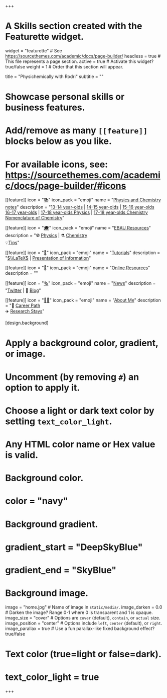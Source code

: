 +++
# A Skills section created with the Featurette widget.
widget = "featurette"  # See https://sourcethemes.com/academic/docs/page-builder/
headless = true  # This file represents a page section.
active = true  # Activate this widget? true/false
weight = 1  # Order that this section will appear.

title = "Physichemically with Rodri"
subtitle = ""

# Showcase personal skills or business features.
# 
# Add/remove as many `[[feature]]` blocks below as you like.
# 
# For available icons, see: https://sourcethemes.com/academic/docs/page-builder/#icons

[[feature]]
  icon = "[📚](notes/)"
  icon_pack = "emoji"
  name = "[Physics and Chemistry notes](notes/)"
  description = "[13-14 year-olds](notes/#segundo-eso) | [14-15 year-olds](notes/#tercero-eso) | [15-16 year-olds](notes/#cuarto-eso) <br> [16-17 year-olds](notes/#primero-bach) | [17-18 year-olds Physics](notes/#segundo-bach-fisica) | [17-18 year-olds Chemistry](notes/#segundo-bach-quimica) <br> [Nomenclature of Chemistry](notes/#nomenclatura-quimica)"
  
[[feature]]
  icon = "[🎓](ebau-resources/)"
  icon_pack = "emoji"
  name = "[EBAU Resources](ebau-resources/)"
  description = "☢️ [Physics](ebau-resources/#examenes-fisica) | ⚗️ [Chemistry](ebau-resources/#examenes-quimica) <br> 💡[Tips](ebau-resources/#consejos)"
  
[[feature]]
  icon = "[👐](tutoriales/)"
  icon_pack = "emoji"
  name = "[Tutorials](tutoriales/)"
  description = "[$\\LaTeX$](tutoriales/latex) | [Presentation of Information](tutoriales/presentacion-informacion)"
  
[[feature]]
  icon = "[🔗](online-resources/)"
  icon_pack = "emoji"
  name = "[Online Resources](online-resources/)"
  description = ""
  
[[feature]]
  icon = "[🗞️](#novedades)"
  icon_pack = "emoji"
  name = "[News](#novedades)"
  description = "[Twitter](#novedades) | 💬 [Blog](post/)"
  
[[feature]]
  icon = "[:man_scientist:](about-me/)‍"
  icon_pack = "emoji"
  name = "[About Me](about-me/)"
  description = "👣 [Career Path](about-me/#career-path) <br> ✈️ [Research Stays](about-me/#research-stays)"
  
[design.background]
  # Apply a background color, gradient, or image.
  #   Uncomment (by removing `#`) an option to apply it.
  #   Choose a light or dark text color by setting `text_color_light`.
  #   Any HTML color name or Hex value is valid.
  
  # Background color.
  # color = "navy"
  
  # Background gradient.
  # gradient_start = "DeepSkyBlue"
  # gradient_end = "SkyBlue"
  
  # Background image.
  image = "home.jpg"  # Name of image in `static/media/`.
  image_darken = 0.0  # Darken the image? Range 0-1 where 0 is transparent and 1 is opaque.
  image_size = "cover"  #  Options are `cover` (default), `contain`, or `actual` size.
  image_position = "center"  # Options include `left`, `center` (default), or `right`.
  image_parallax = true  # Use a fun parallax-like fixed background effect? true/false

  # Text color (true=light or false=dark).
  # text_color_light = true    

+++
